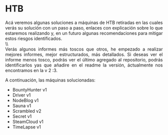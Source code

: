 # HTB  
<div align="justify">
Acá veremos algunas soluciones a máquinas de HTB retiradas en las cuales verás su solución con un paso a paso, enlaces con explicación sobre lo que 
estaremos realizando y, en un futuro algunas recomendaciones para mitigar estos riesgos identificados.  
</div> 
\\  

<div align="justify">  
Verás algunos informes más toscos que otros, he empezado a realizar mejores informes, mejor estructurados, más detallados. Si deseas ver el informe menos tosco, podrás ver el último agregado al repositorio, podrás identificarlos yas que añadire en el readme la versión, áctualmente nos encontramos en la v 2 :3.  
</div>  

A continuación, las máquinas solucionadas:
* BountyHunter v1
* Driver v1
* NodeBlog v1
* Sauna v1
* Scrambled v2
* Secret v1
* SteamCloud v1
* TimeLapse v1
